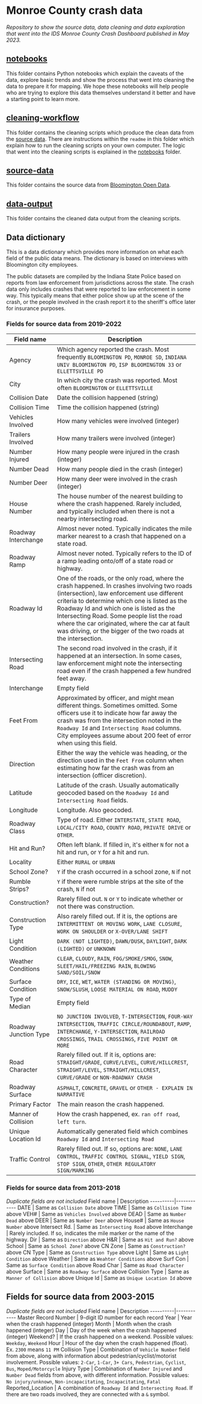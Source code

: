 # Monroe County crash data 
*Repository to show the source data, data cleaning and data exploration that went into the IDS Monroe County Crash Dashboard published in May 2023.*

## [notebooks](notebooks)
This folder contains Python notebooks which explain the caveats of the data, explore basic trends and show the process that went into cleaning the data to prepare it for mapping. We hope these notebooks will help people who are trying to explore this data themselves understand it better and have a starting point to learn more.

## [cleaning-workflow](cleaning-workflow)
This folder contains the cleaning scripts which produce the clean data from the [source data](source-data). There are instructions within the `readme` in this folder which explain how to run the cleaning scripts on your own computer. The logic that went into the cleaning scripts is explained in the [notebooks](notebooks) folder.

## [source-data](source-data)
This folder contains the source data from [Bloomington Open Data](https://data.bloomington.in.gov/dataset/traffic-data).

## [data-output](data-output)
This folder contains the cleaned data output from the cleaning scripts. 

## Data dictionary
This is a data dictionary which provides more information on what each field of the public data means. The dictionary is based on interviews with Bloomington city employees. 

The public datasets are compiled by the Indiana State Police based on reports from law enforcement from jurisdictions across the state. The crash data only includes crashes that were reported to law enforcement in some way. This typically means that either police show up at the scene of the crash, or the people involved in the crash report it to the sheriff's office later for insurance purposes. 

### Fields for source data from 2019-2022

Field name | Description
----------|------------
Agency | Which agency reported the crash. Most frequently `BLOOMINGTON PD`, `MONROE SD`, `INDIANA UNIV BLOOMINGTON PD`, `ISP BLOOMINGTON 33` or `ELLETTSVILLE PD`
City | In which city the crash was reported. Most often `BLOOMINGTON` or `ELLETTSVILLE`
Collision Date | Date the collision happened (string)
Collision Time | Time the collision happened (string)
Vehicles Involved | How many vehicles were involved (integer)
Trailers Involved | How many trailers were involved (integer)
Number Injured | How many people were injured in the crash (integer)
Number Dead | How many people died in the crash (integer)
Number Deer | How many deer were involved in the crash (integer)
House Number | The house number of the nearest building to where the crash happened. Rarely included, and typically included when there is not a nearby intersecting road.
Roadway Interchange | Almost never noted. Typically indicates the mile marker nearest to a crash that happened on a state road.
Roadway Ramp | Almost never noted. Typically refers to the ID of a ramp leading onto/off of a state road or highway.
Roadway Id | One of the roads, or the only road, where the crash happened. In crashes involving two roads (intersection), law enforcement use different criteria to determine which one is listed as the Roadway Id and which one is listed as the Intersecting Road. Some people list the road where the car originated, where the car at fault was driving, or the bigger of the two roads at the intersection.
Intersecting Road | The second road involved in the crash, if it happened at an intersection. In some cases, law enforcement might note the intersecting road even if the crash happened a few hundred feet away. 
Interchange | Empty field
Feet From | Approximated by officer, and might mean different things. Sometimes omitted. Some officers use it to indicate how far away the crash was from the intersection noted in the `Roadway Id` and `Intersecting Road` columns. City employees assume about 200 feet of error when using this field.
Direction | Either the way the vehicle was heading, or the direction used in the `Feet From` column when estimating how far the crash was from an intersection (officer discretion).
Latitude | Latitude of the crash. Usually automatically geocoded based on the `Roadway Id` and `Intersecting Road` fields.
Longitude | Longitude. Also geocoded.
Roadway Class | Type of road. Either `INTERSTATE`, `STATE ROAD`, `LOCAL/CITY ROAD`, `COUNTY ROAD`, `PRIVATE DRIVE` or `OTHER`.
Hit and Run? | Often left blank. If filled in, it's either `N` for not a hit and run, or `Y` for a hit and run.
Locality | Either `RURAL` or `URBAN`
School Zone? | `Y` if the crash occurred in a school zone, `N` if not
Rumble Strips? | `Y` if there were rumble strips at the site of the crash, `N` if not
Construction? | Rarely filled out. `N` or `Y` to indicate whether or not there was construction.
Construction Type | Also rarely filled out. If it is, the options are `INTERMITTENT OR MOVING WORK`, `LANE CLOSURE`, `WORK ON SHOULDER` or `X-OVER/LANE SHIFT`
Light Condition | `DARK (NOT LIGHTED)`, `DAWN/DUSK`, `DAYLIGHT`, `DARK (LIGHTED)` or `UNKNOWN`
Weather Conditions | `CLEAR`, `CLOUDY`, `RAIN`, `FOG/SMOKE/SMOG`, `SNOW`, `SLEET/HAIL/FREEZING RAIN`, `BLOWING SAND/SOIL/SNOW`
Surface Condition | `DRY`, `ICE`, `WET`, `WATER (STANDING OR MOVING)`, `SNOW/SLUSH`, `LOOSE MATERIAL ON ROAD`, `MUDDY`
Type of Median | Empty field
Roadway Junction Type | `NO JUNCTION INVOLVED`, `T-INTERSECTION`, `FOUR-WAY INTERSECTION`, `TRAFFIC CIRCLE/ROUNDABOUT`, `RAMP`, `INTERCHANGE`, `Y-INTERSECTION`, `RAILROAD CROSSINGS`, `TRAIL CROSSINGS`, `FIVE POINT OR MORE`
Road Character | Rarely filled out. If it is, options are: `STRAIGHT/GRADE`, `CURVE/LEVEL`, `CURVE/HILLCREST`, `STRAIGHT/LEVEL`, `STRAIGHT/HILLCREST`, `CURVE/GRADE` or `NON-ROADWAY CRASH`
Roadway Surface | `ASPHALT`, `CONCRETE`, `GRAVEL` or `OTHER - EXPLAIN IN NARRATIVE`
Primary Factor | The main reason the crash happened. 
Manner of Collision | How the crash happened, ex. `ran off road`, `left turn`.
Unique Location Id | Automatically generated field which combines `Roadway Id` and `Intersecting Road`
Traffic Control | Rarely filled out. If so, options are: `NONE`, `LANE CONTROL`, `TRAFFIC CONTROL SIGNAL`, `YIELD SIGN`, `STOP SIGN`, `OTHER`, `OTHER REGULATORY SIGN/MARKING`

### Fields for source data from 2013-2018
*Duplicate fields are not included*
Field name | Description
----------|------------
DATE | Same as `Collision Date` above
TIME | Same as `Collision Time` above
VEH# | Same as `Vehicles Involved` above
DEAD | Same as `Number Dead` above
DEER | Same as `Number Deer` above
House# | Same as `House Number` above
Intersect Rd. | Same as `Intersecting Road` above
Interchange | Rarely included. If so, indicates the mile marker or the name of the highway.
Dir | Same as `Direction` above
H&R | Same as `Hit and Run?` above
School | Same as `School Zone?` above
CN Zone | Same as `Construction?` above
CN Type | Same as `Construction Type` above
Light | Same as `Light Condition` above
Weather | Same as `Weahter Conditions` above
Surf Con | Same as `Surface Condition` above
Road Char | Same as `Road Character` above
Surface | Same as `Roadway Surface` above
Collision Type | Same as `Manner of Collision` above
Unique Id | Same as `Unique Location Id` above

## Fields for source data from 2003-2015
*Duplicate fields are not included*
Field name | Description
----------|------------
Master Record Number | 9-digit ID number for each record
Year | Year when the crash happened (integer)
Month | Month when the crash happened (integer)
Day | Day of the week when the crash happened (integer) 
Weekend? | If the crash happened on a weekend. Possible values: `Weekday`, `Weekend`
Hour | Hour of the day when the crash happened (float). Ex. `2300` means `11 PM`
Collision Type | Combination of `Vehicle Number` field from above, along with information about pedestrian/cyclist/motorist involvement. Possible values: `2-Car`, `1-Car`, `3+ Cars`, `Pedestrian`, `Cyclist`, `Bus`, `Moped/Motorcycle`
Injury Type | Combination of `Number Injured` and `Number Dead` fields from above, with different information. Possible values: `No injury/unknown`, `Non-incapacitating`, `Incapacitating`, `Fatal`
Reported_Location | A combination of `Roadway Id` and `Intersecting Road`. If there are two roads involved, they are connected with a `&` symbol. 